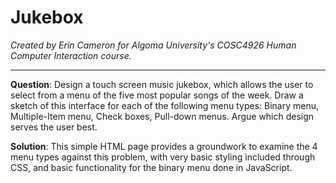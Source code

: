# Jukebox

*Created by Erin Cameron for Algoma University's COSC4926 Human Computer Interaction course.*

---

**Question**: Design a touch screen music jukebox, which allows the user to select from a menu of the five most popular songs of the week. Draw a sketch of this interface for each of the following menu types: Binary menu, Multiple-Item menu, Check boxes, Pull-down menus. Argue which design serves the user best.


**Solution**: This simple HTML page provides a groundwork to examine the 4 menu types against this problem, with very basic styling included through CSS, and basic functionality for the binary menu done in JavaScript.
